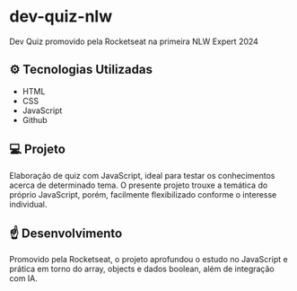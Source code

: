 # dev-quiz-nlw
Dev Quiz promovido pela Rocketseat na primeira NLW Expert 2024

## ⚙️ Tecnologias Utilizadas

- HTML
- CSS
- JavaScript
- Github

## 💻 Projeto

Elaboração de quiz com JavaScript, ideal para testar os conhecimentos acerca de determinado tema.
O presente projeto trouxe a temática do próprio JavaScript, porém, facilmente flexibilizado conforme o interesse individual.

## ☝️ Desenvolvimento

Promovido pela Rocketseat, o projeto aprofundou o estudo no JavaScript e prática em torno do array, objects e dados boolean, além de integração com IA.